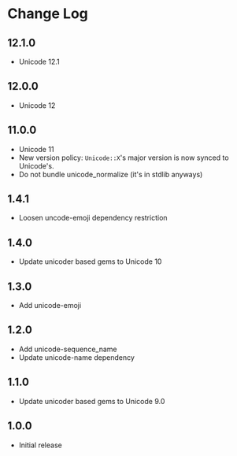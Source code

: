 # Change Log

## 12.1.0

- Unicode 12.1

## 12.0.0

- Unicode 12

## 11.0.0

- Unicode 11
- New version policy: `Unicode::X`'s major version is now synced to Unicode's.
- Do not bundle unicode_normalize (it's in stdlib anyways)

## 1.4.1

- Loosen uncode-emoji dependency restriction

## 1.4.0

- Update unicoder based gems to Unicode 10

## 1.3.0

- Add unicode-emoji

## 1.2.0

- Add unicode-sequence_name
- Update unicode-name dependency

## 1.1.0

- Update unicoder based gems to Unicode 9.0

## 1.0.0

- Initial release
